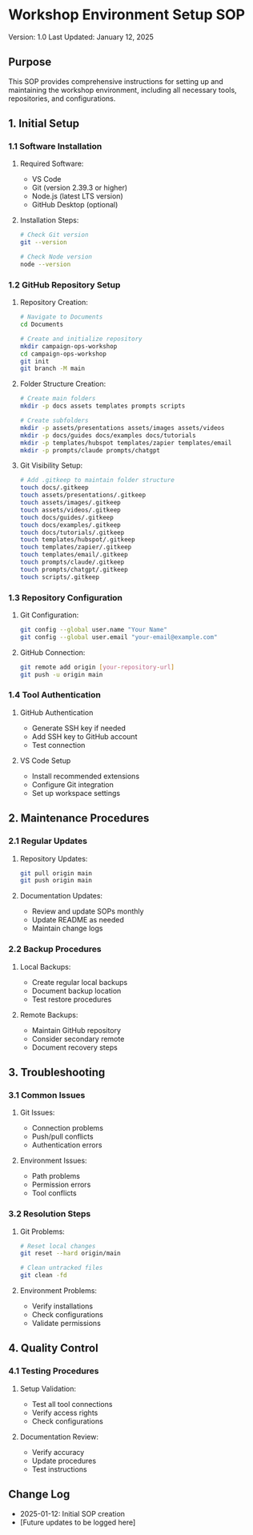 # Workshop Environment Setup SOP
Version: 1.0
Last Updated: January 12, 2025

## Purpose
This SOP provides comprehensive instructions for setting up and maintaining the workshop environment, including all necessary tools, repositories, and configurations.

## 1. Initial Setup

### 1.1 Software Installation
1. Required Software:
   - VS Code
   - Git (version 2.39.3 or higher)
   - Node.js (latest LTS version)
   - GitHub Desktop (optional)

2. Installation Steps:
   ```bash
   # Check Git version
   git --version

   # Check Node version
   node --version
   ```

### 1.2 GitHub Repository Setup
1. Repository Creation:
   ```bash
   # Navigate to Documents
   cd Documents

   # Create and initialize repository
   mkdir campaign-ops-workshop
   cd campaign-ops-workshop
   git init
   git branch -M main
   ```

2. Folder Structure Creation:
   ```bash
   # Create main folders
   mkdir -p docs assets templates prompts scripts

   # Create subfolders
   mkdir -p assets/presentations assets/images assets/videos
   mkdir -p docs/guides docs/examples docs/tutorials
   mkdir -p templates/hubspot templates/zapier templates/email
   mkdir -p prompts/claude prompts/chatgpt
   ```

3. Git Visibility Setup:
   ```bash
   # Add .gitkeep to maintain folder structure
   touch docs/.gitkeep
   touch assets/presentations/.gitkeep
   touch assets/images/.gitkeep
   touch assets/videos/.gitkeep
   touch docs/guides/.gitkeep
   touch docs/examples/.gitkeep
   touch docs/tutorials/.gitkeep
   touch templates/hubspot/.gitkeep
   touch templates/zapier/.gitkeep
   touch templates/email/.gitkeep
   touch prompts/claude/.gitkeep
   touch prompts/chatgpt/.gitkeep
   touch scripts/.gitkeep
   ```

### 1.3 Repository Configuration
1. Git Configuration:
   ```bash
   git config --global user.name "Your Name"
   git config --global user.email "your-email@example.com"
   ```

2. GitHub Connection:
   ```bash
   git remote add origin [your-repository-url]
   git push -u origin main
   ```

### 1.4 Tool Authentication
1. GitHub Authentication
   - Generate SSH key if needed
   - Add SSH key to GitHub account
   - Test connection

2. VS Code Setup
   - Install recommended extensions
   - Configure Git integration
   - Set up workspace settings

## 2. Maintenance Procedures

### 2.1 Regular Updates
1. Repository Updates:
   ```bash
   git pull origin main
   git push origin main
   ```

2. Documentation Updates:
   - Review and update SOPs monthly
   - Update README as needed
   - Maintain change logs

### 2.2 Backup Procedures
1. Local Backups:
   - Create regular local backups
   - Document backup location
   - Test restore procedures

2. Remote Backups:
   - Maintain GitHub repository
   - Consider secondary remote
   - Document recovery steps

## 3. Troubleshooting

### 3.1 Common Issues
1. Git Issues:
   - Connection problems
   - Push/pull conflicts
   - Authentication errors

2. Environment Issues:
   - Path problems
   - Permission errors
   - Tool conflicts

### 3.2 Resolution Steps
1. Git Problems:
   ```bash
   # Reset local changes
   git reset --hard origin/main

   # Clean untracked files
   git clean -fd
   ```

2. Environment Problems:
   - Verify installations
   - Check configurations
   - Validate permissions

## 4. Quality Control

### 4.1 Testing Procedures
1. Setup Validation:
   - Test all tool connections
   - Verify access rights
   - Check configurations

2. Documentation Review:
   - Verify accuracy
   - Update procedures
   - Test instructions

## Change Log
- 2025-01-12: Initial SOP creation
- [Future updates to be logged here]
